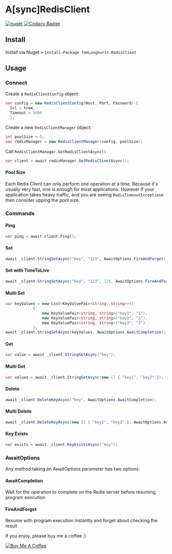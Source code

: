 # A[sync]RedisClient

[![nuget](https://img.shields.io/nuget/v/TomLonghurst.RedisClient.svg)](https://www.nuget.org/packages/TomLonghurst.RedisClient/)
[![Codacy Badge](https://api.codacy.com/project/badge/Grade/b692f8fbb14142d3ad8f9ccb65d0889c)](https://app.codacy.com/app/thomhurst/A-sync-RedisClient?utm_source=github.com&utm_medium=referral&utm_content=thomhurst/A-sync-RedisClient&utm_campaign=Badge_Grade_Dashboard)

## Install

Install via Nuget > `Install-Package TomLonghurst.RedisClient`

## Usage

### Connect
Create a `RedisClientConfig` object:

```csharp
var config = new RedisClientConfig(Host, Port, Password) {
  Ssl = true, 
  Timeout = 5000
  };
```

Create a new `RedisClientManager` object:

```csharp
int poolSize = 5;
var redisManager = new RedisClientManager(config, poolSize);
```

Call `RedisClientManager.GetRedisClientAsync()`

```csharp
var client = await redisManager.GetRedisClientAsync();
```

#### Pool Size
Each Redis Client can only perform one operation at a time. Because it's usually very fast, one is enough for most applications.
However if your application takes heavy traffic, and you are seeing `RedisTimeoutException`s then consider upping the pool size. 

### Commands

#### Ping
```csharp
var ping = await client.Ping();
```

#### Set
```csharp
await _client.StringSetAsync("key", "123", AwaitOptions.FireAndForget);
```

#### Set with TimeToLive
```csharp
await _client.StringSetAsync("key", "123", 120, AwaitOptions.FireAndForget);
```

#### Multi Set
```csharp
var keyValues = new List<KeyValuePair<string, string>>()
            {
                new KeyValuePair<string, string>("key1", "1"),
                new KeyValuePair<string, string>("key2", "2"),
                new KeyValuePair<string, string>("key3", "3")
            };
await _client.StringSetAsync(keyValues, AwaitOptions.AwaitCompletion);
```
            
#### Get
```csharp
var value = await _client.StringGetAsync("key");
```

#### Multi Get
```csharp
var values = await _client.StringGetAsync(new [] { "key1", "key2" });
```

#### Delete
```csharp
await _client.DeleteKeyAsync("key", AwaitOptions.AwaitCompletion);
```

#### Multi Delete
```csharp
await _client.DeleteKeyAsync(new [] { "key1", "key2" }, AwaitOptions.AwaitCompletion);
```

#### Key Exists
```csharp
var exists = await _client.KeyExistsAsync("key");
```

### AwaitOptions
Any method taking an AwaitOptions parameter has two options:

#### AwaitCompletion
Wait for the operation to complete on the Redis server before resuming program execution

#### FireAndForget
Resume with program execution instantly and forget about checking the result

If you enjoy, please buy me a coffee :)

<a href="https://www.buymeacoffee.com/tomhurst" target="_blank"><img src="https://www.buymeacoffee.com/assets/img/custom_images/orange_img.png" alt="Buy Me A Coffee" style="height: auto !important;width: auto !important;" ></a>
